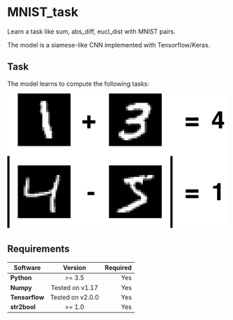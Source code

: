 # MNIST_task
Learn a task like sum, abs_diff, eucl_dist with MNIST pairs.

The model is a siamese-like CNN implemented with Tensorflow/Keras.

## Task
The model learns to compute the following tasks:

![alt text](img/ex_img.png)

## Requirements
| Software       | Version        | Required |
| -------------- |:--------------:| --------:|
| **Python**     |     >= 3.5     |    Yes   |
| **Numpy**      |Tested on v1.17 |    Yes   |
| **Tensorflow** |Tested on v2.0.0|    Yes   |
| **str2bool**   |     >= 1.0     |    Yes   |
